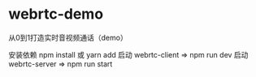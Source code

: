 # webrtc-demo
从0到1打造实时音视频通话（demo）

安装依赖 npm install 或 yarn add
启动 webrtc-client => npm run dev
启动 webrtc-server => npm run start
